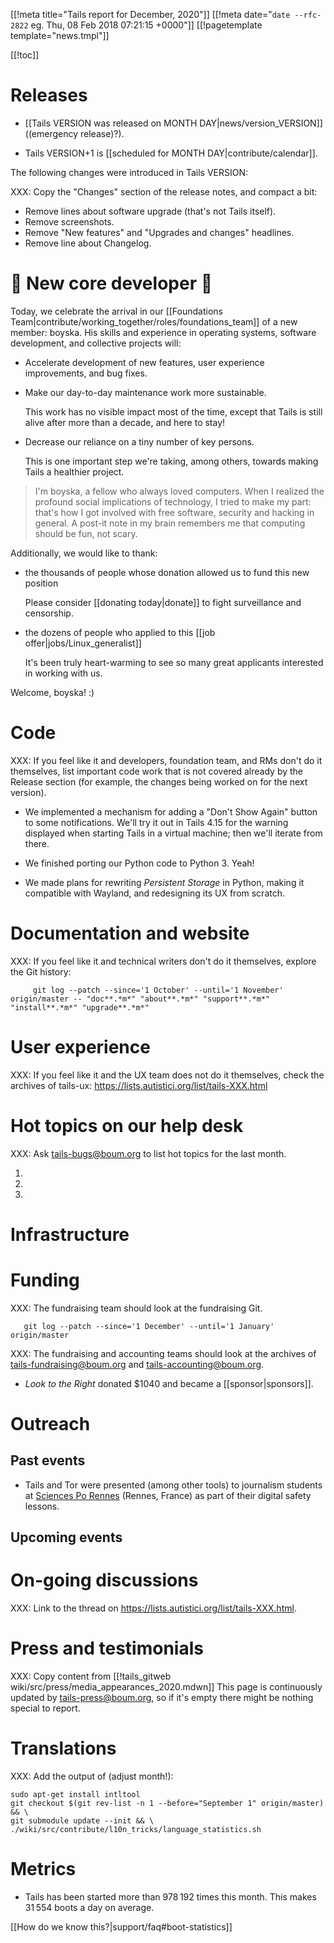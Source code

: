 [[!meta title="Tails report for December, 2020"]]
[[!meta date="`date --rfc-2822` eg. Thu, 08 Feb 2018 07:21:15 +0000"]]
[[!pagetemplate template="news.tmpl"]]

[[!toc]]

Releases
========

* [[Tails VERSION was released on MONTH DAY|news/version_VERSION]] ((emergency release)?).

* Tails VERSION+1 is [[scheduled for MONTH DAY|contribute/calendar]].

The following changes were introduced in Tails VERSION:

XXX: Copy the "Changes" section of the release notes, and compact a bit:

* Remove lines about software upgrade (that's not Tails itself).
* Remove screenshots.
* Remove "New features" and "Upgrades and changes" headlines.
* Remove line about Changelog.

🎉 New core developer 🎂
========================

Today, we celebrate the arrival in our [[Foundations
Team|contribute/working_together/roles/foundations_team]] of a new member:
boyska. His skills and experience in operating systems, software development,
and collective projects will:

 - Accelerate development of new features, user experience improvements, and
   bug fixes.

 - Make our day-to-day maintenance work more sustainable.

   This work has no visible impact most of the time, except that Tails is still
   alive after more than a decade, and here to stay!

 - Decrease our reliance on a tiny number of key persons.

   This is one important step we're taking, among others, towards making Tails
   a healthier project.

> I'm boyska, a fellow who always loved computers. When I realized the
> profound social implications of technology, I tried to make my part:
> that's how I got involved with free software, security and hacking in
> general.
> A post-it note in my brain remembers me that computing should be fun,
> not scary.


Additionally, we would like to thank:

 - the thousands of people whose donation allowed us to fund this new position

   Please consider [[donating today|donate]] to fight surveillance and censorship.

 - the dozens of people who applied to this [[job offer|jobs/Linux_generalist]]

   It's been truly heart-warming to see so many great applicants
   interested in working with us.

Welcome, boyska! :)

Code
====

XXX: If you feel like it and developers, foundation team, and RMs don't do it themselves,
     list important code work that is not covered already by the
     Release section (for example, the changes being worked on for
     the next version).

- We implemented a mechanism for adding a "Don't Show Again" button to some
  notifications. We'll try it out in Tails 4.15 for the warning displayed when
  starting Tails in a virtual machine; then we'll iterate from there.

- We finished porting our Python code to Python 3. Yeah!

- We made plans for rewriting _Persistent Storage_ in Python, making it
  compatible with Wayland, and redesigning its UX from scratch.

Documentation and website
=========================

XXX: If you feel like it and technical writers don't do it
     themselves, explore the Git history:

         git log --patch --since='1 October' --until='1 November' origin/master -- "doc**.*m*" "about**.*m*" "support**.*m*" "install**.*m*" "upgrade**.*m*"

User experience
===============

XXX: If you feel like it and the UX team does not do it
     themselves, check the archives of tails-ux:
     <https://lists.autistici.org/list/tails-XXX.html>

Hot topics on our help desk
===========================

XXX: Ask tails-bugs@boum.org to list hot topics for the last month.

1.

1.

1.

Infrastructure
==============

Funding
=======

XXX: The fundraising team should look at the fundraising Git.

       git log --patch --since='1 December' --until='1 January' origin/master

XXX: The fundraising and accounting teams should look at the archives of <tails-fundraising@boum.org> and <tails-accounting@boum.org>.

- *Look to the Right* donated $1040 and became a [[sponsor|sponsors]].

Outreach
========

Past events
-----------

* Tails and Tor were presented (among other tools) to journalism students at [Sciences Po Rennes](http://www.sciencespo-rennes.fr/en/) (Rennes, France) as part of their digital safety lessons.

Upcoming events
---------------

On-going discussions
====================

XXX: Link to the thread on <https://lists.autistici.org/list/tails-XXX.html>.

Press and testimonials
======================

XXX: Copy content from [[!tails_gitweb wiki/src/press/media_appearances_2020.mdwn]]
     This page is continuously updated by tails-press@boum.org, so if
     it's empty there might be nothing special to report.

Translations
============

XXX: Add the output of (adjust month!):

    sudo apt-get install intltool
    git checkout $(git rev-list -n 1 --before="September 1" origin/master) && \
    git submodule update --init && \
    ./wiki/src/contribute/l10n_tricks/language_statistics.sh

Metrics
=======

* Tails has been started more than 978&#8239;192 times this month. This makes 31&#8239;554 boots a day on average.

[[How do we know this?|support/faq#boot-statistics]]
